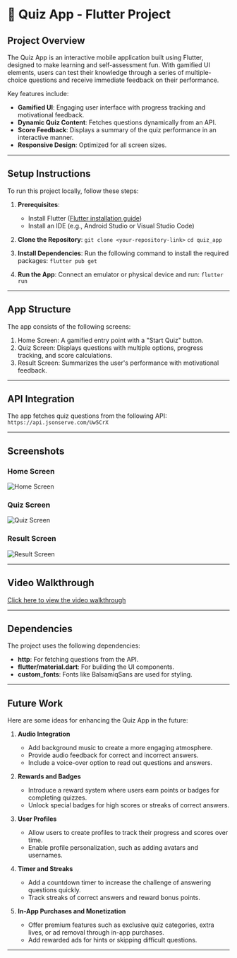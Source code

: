 # 🎯 Quiz App - Flutter Project

## **Project Overview**
The Quiz App is an interactive mobile application built using Flutter, designed to make learning and self-assessment fun. With gamified UI elements, users can test their knowledge through a series of multiple-choice questions and receive immediate feedback on their performance.

Key features include:
- **Gamified UI**: Engaging user interface with progress tracking and motivational feedback.
- **Dynamic Quiz Content**: Fetches questions dynamically from an API.
- **Score Feedback**: Displays a summary of the quiz performance in an interactive manner.
- **Responsive Design**: Optimized for all screen sizes.

---

## **Setup Instructions**

To run this project locally, follow these steps:

1. **Prerequisites**:
   - Install Flutter ([Flutter installation guide](https://flutter.dev/docs/get-started/install))
   - Install an IDE (e.g., Android Studio or Visual Studio Code)

2. **Clone the Repository**:
   `git clone <your-repository-link>`
   `cd quiz_app`

3. **Install Dependencies**:
   Run the following command to install the required packages:
   `flutter pub get`

4. **Run the App**:
   Connect an emulator or physical device and run:
   `flutter run`

---

## **App Structure**
  
The app consists of the following screens:
1. Home Screen: A gamified entry point with a "Start Quiz" button.
2. Quiz Screen: Displays questions with multiple options, progress tracking, and score calculations.
3. Result Screen: Summarizes the user's performance with motivational feedback.

---

## **API Integration**

The app fetches quiz questions from the following API:
`https://api.jsonserve.com/Uw5CrX`

---

## Screenshots

### Home Screen
![Home Screen](screenshots/home_screen.png)

### Quiz Screen
![Quiz Screen](screenshots/quiz_screen.png)

### Result Screen
![Result Screen](screenshots/result_screen.png)

---

## Video Walkthrough

[Click here to view the video walkthrough](video_link_here)

---

## Dependencies

The project uses the following dependencies:

- **http**: For fetching questions from the API.
- **flutter/material.dart**: For building the UI components.
- **custom_fonts**: Fonts like BalsamiqSans are used for styling.

---

## Future Work

Here are some ideas for enhancing the Quiz App in the future:

1. **Audio Integration**  
   - Add background music to create a more engaging atmosphere.  
   - Provide audio feedback for correct and incorrect answers.  
   - Include a voice-over option to read out questions and answers.

2. **Rewards and Badges**  
   - Introduce a reward system where users earn points or badges for completing quizzes.  
   - Unlock special badges for high scores or streaks of correct answers.

3. **User Profiles**  
   - Allow users to create profiles to track their progress and scores over time.  
   - Enable profile personalization, such as adding avatars and usernames.

4. **Timer and Streaks**  
   - Add a countdown timer to increase the challenge of answering questions quickly.  
   - Track streaks of correct answers and reward bonus points.

5. **In-App Purchases and Monetization**  
   - Offer premium features such as exclusive quiz categories, extra lives, or ad removal through in-app purchases.  
   - Add rewarded ads for hints or skipping difficult questions.

---


